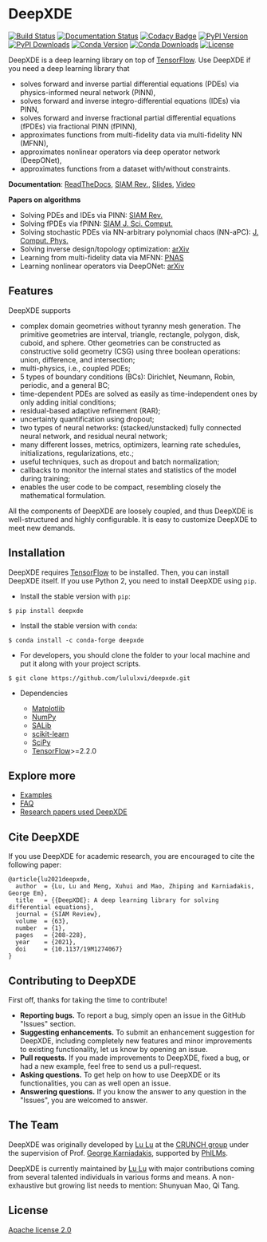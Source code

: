 # DeepXDE

[![Build Status](https://travis-ci.org/lululxvi/deepxde.svg?branch=master)](https://travis-ci.org/lululxvi/deepxde)
[![Documentation Status](https://readthedocs.org/projects/deepxde/badge/?version=latest)](https://deepxde.readthedocs.io/en/latest/?badge=latest)
[![Codacy Badge](https://api.codacy.com/project/badge/Grade/033f58727d674c598558a92da65bf0ed)](https://app.codacy.com/app/lululxvi/deepxde?utm_source=github.com&utm_medium=referral&utm_content=lululxvi/deepxde&utm_campaign=Badge_Grade_Dashboard)
[![PyPI Version](https://badge.fury.io/py/DeepXDE.svg)](https://badge.fury.io/py/DeepXDE)
[![PyPI Downloads](https://pepy.tech/badge/deepxde)](https://pepy.tech/project/deepxde)
[![Conda Version](https://anaconda.org/conda-forge/deepxde/badges/version.svg)](https://anaconda.org/conda-forge/deepxde)
[![Conda Downloads](https://img.shields.io/conda/dn/conda-forge/deepxde.svg)](https://anaconda.org/conda-forge/deepxde)
[![License](https://img.shields.io/badge/license-Apache%202.0-blue.svg)](https://github.com/lululxvi/deepxde/blob/master/LICENSE)

DeepXDE is a deep learning library on top of [TensorFlow](https://www.tensorflow.org/). Use DeepXDE if you need a deep learning library that

- solves forward and inverse partial differential equations (PDEs) via physics-informed neural network (PINN),
- solves forward and inverse integro-differential equations (IDEs) via PINN,
- solves forward and inverse fractional partial differential equations (fPDEs) via fractional PINN (fPINN),
- approximates functions from multi-fidelity data via multi-fidelity NN (MFNN),
- approximates nonlinear operators via deep operator network (DeepONet),
- approximates functions from a dataset with/without constraints.

**Documentation**: [ReadTheDocs](https://deepxde.readthedocs.io/), [SIAM Rev.](https://doi.org/10.1137/19M1274067), [Slides](https://lululxvi.github.io/files/talks/2020SIAMMDS_MS70.pdf), [Video](https://www.youtube.com/watch?v=Wfgr1pMA9fY&list=PL1e3Jic2_DwwJQ528agJYMEpA0oMaDSA9&index=13)

**Papers on algorithms**

- Solving PDEs and IDEs via PINN: [SIAM Rev.](https://doi.org/10.1137/19M1274067)
- Solving fPDEs via fPINN: [SIAM J. Sci. Comput.](https://epubs.siam.org/doi/abs/10.1137/18M1229845)
- Solving stochastic PDEs via NN-arbitrary polynomial chaos (NN-aPC): [J. Comput. Phys.](https://www.sciencedirect.com/science/article/pii/S0021999119305340)
- Solving inverse design/topology optimization: [arXiv](https://arxiv.org/abs/2102.04626)
- Learning from multi-fidelity data via MFNN: [PNAS](https://www.pnas.org/content/117/13/7052)
- Learning nonlinear operators via DeepONet: [arXiv](https://arxiv.org/abs/1910.03193)

## Features

DeepXDE supports

- complex domain geometries without tyranny mesh generation. The primitive geometries are interval, triangle, rectangle, polygon, disk, cuboid, and sphere. Other geometries can be constructed as constructive solid geometry (CSG) using three boolean operations: union, difference, and intersection;
- multi-physics, i.e., coupled PDEs;
- 5 types of boundary conditions (BCs): Dirichlet, Neumann, Robin, periodic, and a general BC;
- time-dependent PDEs are solved as easily as time-independent ones by only adding initial conditions;
- residual-based adaptive refinement (RAR);
- uncertainty quantification using dropout;
- two types of neural networks: (stacked/unstacked) fully connected neural network, and residual neural network;
- many different losses, metrics, optimizers, learning rate schedules, initializations, regularizations, etc.;
- useful techniques, such as dropout and batch normalization;
- callbacks to monitor the internal states and statistics of the model during training;
- enables the user code to be compact, resembling closely the mathematical formulation.

All the components of DeepXDE are loosely coupled, and thus DeepXDE is well-structured and highly configurable. It is easy to customize DeepXDE to meet new demands.

## Installation

DeepXDE requires [TensorFlow](https://www.tensorflow.org/) to be installed. Then, you can install DeepXDE itself. If you use Python 2, you need to install DeepXDE using `pip`.

- Install the stable version with `pip`:

```
$ pip install deepxde
```

- Install the stable version with `conda`:

```
$ conda install -c conda-forge deepxde
```

- For developers, you should clone the folder to your local machine and put it along with your project scripts.

```
$ git clone https://github.com/lululxvi/deepxde.git
```

- Dependencies

  - [Matplotlib](https://matplotlib.org/)
  - [NumPy](http://www.numpy.org/)
  - [SALib](http://salib.github.io/SALib/)
  - [scikit-learn](https://scikit-learn.org)
  - [SciPy](https://www.scipy.org/)
  - [TensorFlow](https://www.tensorflow.org/)>=2.2.0

## Explore more

- [Examples](https://github.com/lululxvi/deepxde/tree/master/examples)
- [FAQ](https://deepxde.readthedocs.io/en/latest/user/faq.html)
- [Research papers used DeepXDE](https://deepxde.readthedocs.io/en/latest/user/research.html)

## Cite DeepXDE

If you use DeepXDE for academic research, you are encouraged to cite the following paper:

```
@article{lu2021deepxde,
  author  = {Lu, Lu and Meng, Xuhui and Mao, Zhiping and Karniadakis, George Em},
  title   = {{DeepXDE}: A deep learning library for solving differential equations},
  journal = {SIAM Review},
  volume  = {63},
  number  = {1},
  pages   = {208-228},
  year    = {2021},
  doi     = {10.1137/19M1274067}
}
```

## Contributing to DeepXDE

First off, thanks for taking the time to contribute!

- **Reporting bugs.** To report a bug, simply open an issue in the GitHub "Issues" section.
- **Suggesting enhancements.** To submit an enhancement suggestion for DeepXDE, including completely new features and minor improvements to existing functionality, let us know by opening an issue.
- **Pull requests.** If you made improvements to DeepXDE, fixed a bug, or had a new example, feel free to send us a pull-request.
- **Asking questions.** To get help on how to use DeepXDE or its functionalities, you can as well open an issue.
- **Answering questions.** If you know the answer to any question in the "Issues", you are welcomed to answer.

## The Team

DeepXDE was originally developed by [Lu Lu](https://lululxvi.github.io/) at the [CRUNCH group](https://www.brown.edu/research/projects/crunch/home) under the supervision of Prof. [George Karniadakis](https://www.brown.edu/research/projects/crunch/george-karniadakis), supported by [PhILMs](https://www.pnnl.gov/computing/philms/).

DeepXDE is currently maintained by [Lu Lu](https://lululxvi.github.io/) with major contributions coming from several talented individuals in various forms and means. A non-exhaustive but growing list needs to mention: Shunyuan Mao, Qi Tang.

## License

[Apache license 2.0](https://github.com/lululxvi/deepxde/blob/master/LICENSE)

